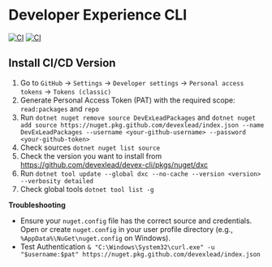 # Developer Experience CLI

[![CI](https://github.com/devexlead/devex-cli/actions/workflows/ci-cd.yml/badge.svg)](https://github.com/devexlead/devex-cli/actions/workflows/ci-cd.yml)
[![CI](https://github.com/devexlead/devex-cli/actions/workflows/release.yml/badge.svg)](https://github.com/devexlead/devex-cli/actions/workflows/release.yml)



## Install CI/CD Version

1. Go to `GitHub` → `Settings` → `Developer settings` → `Personal access tokens` → `Tokens (classic)`
2. Generate Personal Access Token (PAT) with the required scope: `read:packages` and `repo` 
3. Run `dotnet nuget remove source DevExLeadPackages` and `dotnet nuget add source https://nuget.pkg.github.com/devexlead/index.json --name DevExLeadPackages --username <your-github-username> --password <your-github-token>`
4. Check sources `dotnet nuget list source`
5. Check the version you want to install from https://github.com/devexlead/devex-cli/pkgs/nuget/dxc
6. Run `dotnet tool update --global dxc --no-cache --version <version> --verbosity detailed`
7. Check global tools `dotnet tool list -g`

**Troubleshooting**
- Ensure your `nuget.config` file has the correct source and credentials. Open or create `nuget.config` in your user profile directory (e.g., `%AppData%\NuGet\nuget.config` on Windows).
- Test Authentication `& "C:\Windows\System32\curl.exe" -u "$username:$pat" https://nuget.pkg.github.com/devexlead/index.json`

